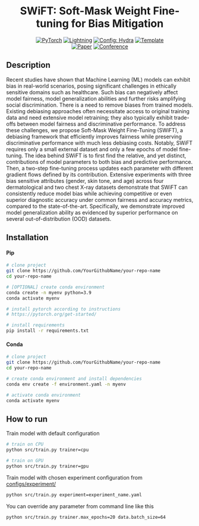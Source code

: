 <div align="center">

# SWiFT: Soft-Mask Weight Fine-tuning for Bias Mitigation

<a href="https://pytorch.org/get-started/locally/"><img alt="PyTorch" src="https://img.shields.io/badge/PyTorch-ee4c2c?logo=pytorch&logoColor=white"></a>
<a href="https://pytorchlightning.ai/"><img alt="Lightning" src="https://img.shields.io/badge/-Lightning-792ee5?logo=pytorchlightning&logoColor=white"></a>
<a href="https://hydra.cc/"><img alt="Config: Hydra" src="https://img.shields.io/badge/Config-Hydra-89b8cd"></a>
<a href="https://github.com/ashleve/lightning-hydra-template"><img alt="Template" src="https://img.shields.io/badge/-Lightning--Hydra--Template-017F2F?style=flat&logo=github&labelColor=gray"></a><br>
[![Paper](http://img.shields.io/badge/paper-arxiv.1001.2234-B31B1B.svg)](https://www.nature.com/articles/nature14539)
[![Conference](http://img.shields.io/badge/AnyConference-year-4b44ce.svg)](https://papers.nips.cc/paper/2020)

</div>

## Description

Recent studies have shown that Machine Learning (ML) models can exhibit bias in real-world scenarios, posing significant challenges in ethically sensitive domains such as healthcare. Such bias can negatively affect model fairness, model generalization abilities and further risks amplifying social discrimination. There is a need to remove biases from trained models. Existing debiasing approaches often necessitate access to original training data and need extensive model retraining; they also typically exhibit trade-offs between model fairness and discriminative performance. To address these challenges, we propose Soft-Mask Weight Fine-Tuning (SWiFT), a debiasing framework that efficiently improves fairness while preserving discriminative performance with much less debiasing costs. Notably, SWiFT requires only a small external dataset and only a few epochs of model fine-tuning. The idea behind SWiFT is to first find the relative, and yet distinct, contributions of model parameters to both bias and predictive performance. Then, a two-step fine-tuning process
updates each parameter with different gradient flows defined by its contribution. Extensive experiments with three bias sensitive attributes (gender, skin tone, and age) across four dermatological and two chest X-ray datasets demonstrate that SWiFT can consistently reduce model bias while achieving competitive or even superior diagnostic accuracy under common fairness and accuracy metrics, compared to the state-of-the-art. Specifically, we demonstrate improved model generalization ability as evidenced by superior performance on several out-of-distribution (OOD) datasets.

## Installation

#### Pip

```bash
# clone project
git clone https://github.com/YourGithubName/your-repo-name
cd your-repo-name

# [OPTIONAL] create conda environment
conda create -n myenv python=3.9
conda activate myenv

# install pytorch according to instructions
# https://pytorch.org/get-started/

# install requirements
pip install -r requirements.txt
```

#### Conda

```bash
# clone project
git clone https://github.com/YourGithubName/your-repo-name
cd your-repo-name

# create conda environment and install dependencies
conda env create -f environment.yaml -n myenv

# activate conda environment
conda activate myenv
```

## How to run

Train model with default configuration

```bash
# train on CPU
python src/train.py trainer=cpu

# train on GPU
python src/train.py trainer=gpu
```

Train model with chosen experiment configuration from [configs/experiment/](configs/experiment/)

```bash
python src/train.py experiment=experiment_name.yaml
```

You can override any parameter from command line like this

```bash
python src/train.py trainer.max_epochs=20 data.batch_size=64
```

